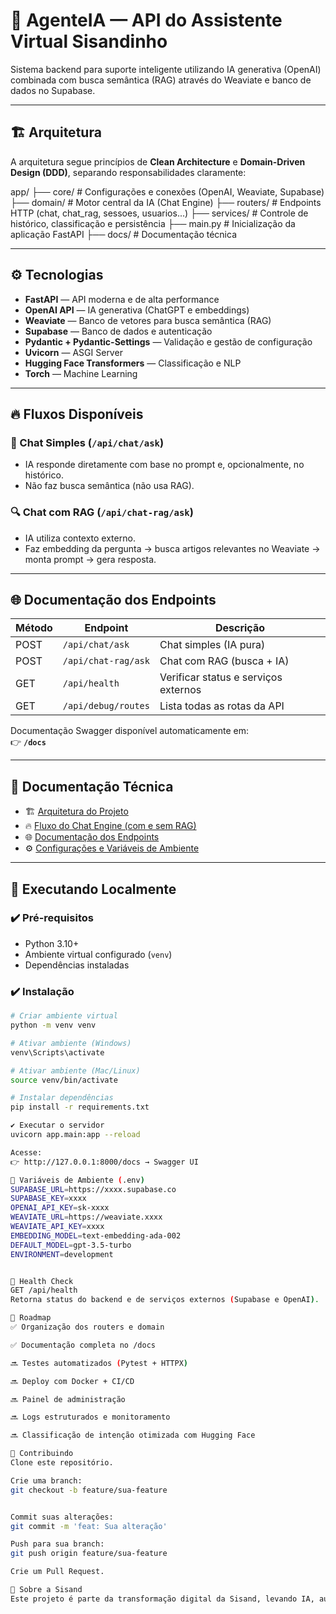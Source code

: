 # 🚀 AgenteIA — API do Assistente Virtual Sisandinho

Sistema backend para suporte inteligente utilizando IA generativa (OpenAI) combinada com busca semântica (RAG) através do Weaviate e banco de dados no Supabase.

---

## 🏗️ Arquitetura

A arquitetura segue princípios de **Clean Architecture** e **Domain-Driven Design (DDD)**, separando responsabilidades claramente:

app/
├── core/ # Configurações e conexões (OpenAI, Weaviate, Supabase)
├── domain/ # Motor central da IA (Chat Engine)
├── routers/ # Endpoints HTTP (chat, chat_rag, sessoes, usuarios...)
├── services/ # Controle de histórico, classificação e persistência
├── main.py # Inicialização da aplicação FastAPI
├── docs/ # Documentação técnica



---

## ⚙️ Tecnologias

- **FastAPI** — API moderna e de alta performance
- **OpenAI API** — IA generativa (ChatGPT e embeddings)
- **Weaviate** — Banco de vetores para busca semântica (RAG)
- **Supabase** — Banco de dados e autenticação
- **Pydantic + Pydantic-Settings** — Validação e gestão de configuração
- **Uvicorn** — ASGI Server
- **Hugging Face Transformers** — Classificação e NLP
- **Torch** — Machine Learning

---

## 🔥 Fluxos Disponíveis

### 🧠 Chat Simples (`/api/chat/ask`)
- IA responde diretamente com base no prompt e, opcionalmente, no histórico.
- Não faz busca semântica (não usa RAG).

### 🔍 Chat com RAG (`/api/chat-rag/ask`)
- IA utiliza contexto externo.
- Faz embedding da pergunta → busca artigos relevantes no Weaviate → monta prompt → gera resposta.

---

## 🌐 Documentação dos Endpoints

| Método | Endpoint              | Descrição                                 |
|--------|------------------------|--------------------------------------------|
| POST   | `/api/chat/ask`        | Chat simples (IA pura)                    |
| POST   | `/api/chat-rag/ask`    | Chat com RAG (busca + IA)                 |
| GET    | `/api/health`          | Verificar status e serviços externos      |
| GET    | `/api/debug/routes`    | Lista todas as rotas da API               |

Documentação Swagger disponível automaticamente em:  
👉 **`/docs`**

---

## 📄 Documentação Técnica

- 🏗️ [Arquitetura do Projeto](./docs/arquitetura.md)
- 🔥 [Fluxo do Chat Engine (com e sem RAG)](./docs/fluxo_chat_engine.md)
- 🌐 [Documentação dos Endpoints](./docs/apis.md)
- ⚙️ [Configurações e Variáveis de Ambiente](./docs/configuracoes.md)

---

## 🚀 Executando Localmente

### ✔️ Pré-requisitos
- Python 3.10+
- Ambiente virtual configurado (`venv`)
- Dependências instaladas

### ✔️ Instalação

```bash
# Criar ambiente virtual
python -m venv venv

# Ativar ambiente (Windows)
venv\Scripts\activate

# Ativar ambiente (Mac/Linux)
source venv/bin/activate

# Instalar dependências
pip install -r requirements.txt

✔️ Executar o servidor
uvicorn app.main:app --reload

Acesse:
👉 http://127.0.0.1:8000/docs → Swagger UI

🧠 Variáveis de Ambiente (.env)
SUPABASE_URL=https://xxxx.supabase.co
SUPABASE_KEY=xxxx
OPENAI_API_KEY=sk-xxxx
WEAVIATE_URL=https://weaviate.xxxx
WEAVIATE_API_KEY=xxxx
EMBEDDING_MODEL=text-embedding-ada-002
DEFAULT_MODEL=gpt-3.5-turbo
ENVIRONMENT=development


🏥 Health Check
GET /api/health
Retorna status do backend e de serviços externos (Supabase e OpenAI).

🚀 Roadmap
✅ Organização dos routers e domain

✅ Documentação completa no /docs

🔜 Testes automatizados (Pytest + HTTPX)

🔜 Deploy com Docker + CI/CD

🔜 Painel de administração

🔜 Logs estruturados e monitoramento

🔜 Classificação de intenção otimizada com Hugging Face

🤝 Contribuindo
Clone este repositório.

Crie uma branch:
git checkout -b feature/sua-feature


Commit suas alterações:
git commit -m 'feat: Sua alteração'

Push para sua branch:
git push origin feature/sua-feature

Crie um Pull Request.

🏢 Sobre a Sisand
Este projeto é parte da transformação digital da Sisand, levando IA, automação e eficiência para os nossos clientes e para o mercado de gestão de concessionárias e centros automotivos.
